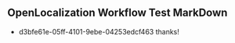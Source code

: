 ## OpenLocalization Workflow Test MarkDown
* d3bfe61e-05ff-4101-9ebe-04253edcf463 thanks!

<!--HONumber=Aug16_HO1-->


